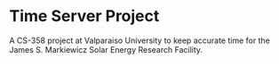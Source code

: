 # Time Server Project

A CS-358 project at Valparaiso University to keep accurate time for the James S. Markiewicz Solar Energy Research Facility.
